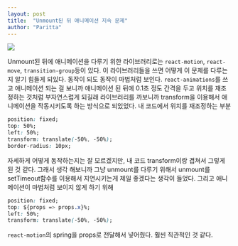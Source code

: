 ```yaml
---
layout: post
title:  "Unmount된 뒤 애니메이션 지속 문제"
author: "Paritta"
---
```

 
<img src='https://cdn-images-1.medium.com/max/681/1*heU2x0fIJHE9Fsy1Fn1Hjw.png'>

Unmount된 뒤에 애니메이션을 다루기 위한 라이브러리로는 `react-motion`, `react-move`, `transition-group`등이 있다. 이 라이브러리들을 쓰면 어떻게 이 문제를 다루는지 알기 힘들게 되있다. 동작이 되도 동작이 마법처럼 보인다. `react-animations`를 쓰고 애니메이션 되는 걸 보니까 애니메이션 된 뒤에 0.1초 정도 간격을 두고 위치를 재조정하는 것처럼 부자연스럽게 되길래 라이브러리를 까보니까 transform을 이용해서 애니메이션을 작동시키도록 하는 방식으로 되있었다. 내 코드에서 위치를 재조정하는 부분 

``` css
position: fixed;
top: 50%;
left: 50%;
transform: translate(-50%, -50%);
border-radius: 10px;
``` 

자세하게 어떻게 동작하는지는 잘 모르겠지만, 내 코드 transform이랑 겹쳐서 그렇게 된 것 같다.
그래서 생각 해보니까 그냥 unmount를 다루기 위해서 unmount를 setTimeout함수를 이용해서 지연시키는게 제일 좋겠다는 생각이 들었다. 그리고 애니메이션이 마법처럼 보이지 않게 하기 위해

``` css
position: fixed;
top: ${props => props.x}%;
left: 50%;
transform: translate(-50%, -50%);
```

`react-motion`의 spring을 props로 전달해서 넣어줬다. 훨씬 직관적인 것 같다.
 